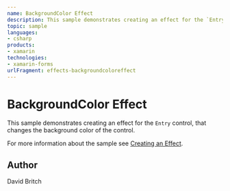 ```yaml
---
name: BackgroundColor Effect
description: This sample demonstrates creating an effect for the `Entry` control, that changes the background color of the control.  For more information about ...
topic: sample
languages:
- csharp
products:
- xamarin
technologies:
- xamarin-forms
urlFragment: effects-backgroundcoloreffect
---
```

BackgroundColor Effect
======================

This sample demonstrates creating an effect for the `Entry` control, that changes the background color of the control.

For more information about the sample see [Creating an Effect](https://developer.xamarin.com/guides/xamarin-forms/effects/creating/).

Author
------

David Britch
